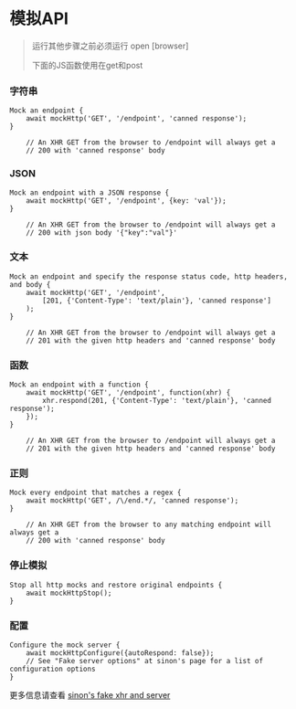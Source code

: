 # 模拟API

> 运行其他步骤之前必须运行 open \[browser\]
>
> 下面的JS函数使用在get和post

### 字符串

```
Mock an endpoint {
    await mockHttp('GET', '/endpoint', 'canned response');
}

    // An XHR GET from the browser to /endpoint will always get a
    // 200 with 'canned response' body
```

### JSON

```
Mock an endpoint with a JSON response {
    await mockHttp('GET', '/endpoint', {key: 'val'});
}

    // An XHR GET from the browser to /endpoint will always get a
    // 200 with json body '{"key":"val"}'
```

### 文本

```
Mock an endpoint and specify the response status code, http headers, and body {
    await mockHttp('GET', '/endpoint',
        [201, {'Content-Type': 'text/plain'}, 'canned response']
    );
}

    // An XHR GET from the browser to /endpoint will always get a
    // 201 with the given http headers and 'canned response' body
```

### 函数

```
Mock an endpoint with a function {
    await mockHttp('GET', '/endpoint', function(xhr) {
        xhr.respond(201, {'Content-Type': 'text/plain'}, 'canned response');
    });
}

    // An XHR GET from the browser to /endpoint will always get a
    // 201 with the given http headers and 'canned response' body
```

### 正则

```
Mock every endpoint that matches a regex {
    await mockHttp('GET', /\/end.*/, 'canned response');
}

    // An XHR GET from the browser to any matching endpoint will always get a
    // 200 with 'canned response' body
```

### 停止模拟

```
Stop all http mocks and restore original endpoints {
    await mockHttpStop();
}
```

### 配置

```
Configure the mock server {
    await mockHttpConfigure({autoRespond: false});
    // See "Fake server options" at sinon's page for a list of configuration options
}
```

更多信息请查看 [sinon's fake xhr and server](https://sinonjs.org/releases/latest/fake-xhr-and-server/)

